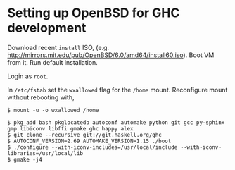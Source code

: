 # Setting up OpenBSD for GHC development

Download recent `install` ISO, (e.g.  http://mirrors.mit.edu/pub/OpenBSD/6.0/amd64/install60.iso). Boot VM from it. Run
default installation.

Login as `root`.

In `/etc/fstab` set the `wxallowed` flag for the `/home` mount. Reconfigure mount without rebooting with,
```
$ mount -u -o wxallowed /home
```

```
$ pkg_add bash pkglocatedb autoconf automake python git gcc py-sphinx gmp libiconv libffi gmake ghc happy alex
$ git clone --recursive git://git.haskell.org/ghc
$ AUTOCONF_VERSION=2.69 AUTOMAKE_VERSION=1.15 ./boot
$ ./configure --with-iconv-includes=/usr/local/include --with-iconv-libraries=/usr/local/lib
$ gmake -j4
```

